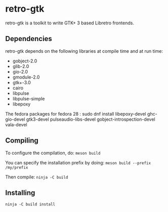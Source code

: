 # retro-gtk

retro-gtk is a toolkit to write  GTK+ 3 based Libretro frontends.

## Dependencies

retro-gtk depends on the following libraries at compile time and at run time:
- gobject-2.0
- glib-2.0
- gio-2.0
- gmodule-2.0
- gtk+-3.0
- cairo
- libpulse
- libpulse-simple
- libepoxy

The fedora packages for fedora 28 :
sudo dnf install libepoxy-devel ghc-gio-devel gtk3-devel pulseaudio-libs-devel gobject-introspection-devel vala-devel

## Compiling


To configure the compilation, do:
`meson build`

You can specify the installation prefix by doing:
`meson build --prefix /my/prefix`

Then compile:
`ninja -C build`

## Installing

`ninja -C build install`
